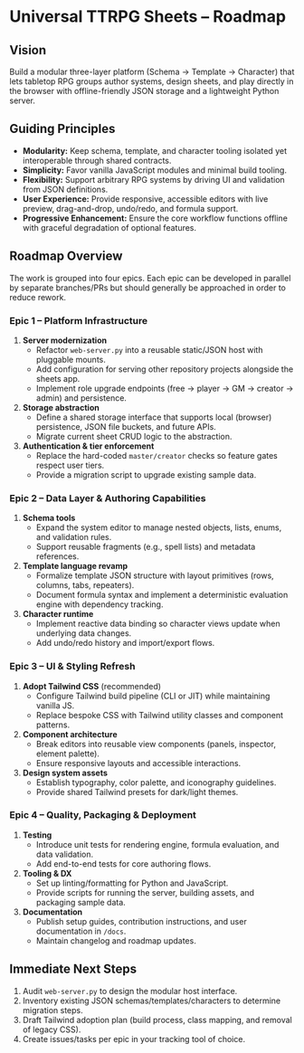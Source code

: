 # Universal TTRPG Sheets – Roadmap

## Vision
Build a modular three-layer platform (Schema → Template → Character) that lets tabletop RPG groups author systems, design sheets, and play directly in the browser with offline-friendly JSON storage and a lightweight Python server.

## Guiding Principles
- **Modularity:** Keep schema, template, and character tooling isolated yet interoperable through shared contracts.
- **Simplicity:** Favor vanilla JavaScript modules and minimal build tooling.
- **Flexibility:** Support arbitrary RPG systems by driving UI and validation from JSON definitions.
- **User Experience:** Provide responsive, accessible editors with live preview, drag-and-drop, undo/redo, and formula support.
- **Progressive Enhancement:** Ensure the core workflow functions offline with graceful degradation of optional features.

## Roadmap Overview
The work is grouped into four epics. Each epic can be developed in parallel by separate branches/PRs but should generally be approached in order to reduce rework.

### Epic 1 – Platform Infrastructure
1. **Server modernization**
   - Refactor `web-server.py` into a reusable static/JSON host with pluggable mounts.
   - Add configuration for serving other repository projects alongside the sheets app.
   - Implement role upgrade endpoints (free → player → GM → creator → admin) and persistence.
2. **Storage abstraction**
   - Define a shared storage interface that supports local (browser) persistence, JSON file buckets, and future APIs.
   - Migrate current sheet CRUD logic to the abstraction.
3. **Authentication & tier enforcement**
   - Replace the hard-coded `master/creator` checks so feature gates respect user tiers.
   - Provide a migration script to upgrade existing sample data.

### Epic 2 – Data Layer & Authoring Capabilities
1. **Schema tools**
   - Expand the system editor to manage nested objects, lists, enums, and validation rules.
   - Support reusable fragments (e.g., spell lists) and metadata references.
2. **Template language revamp**
   - Formalize template JSON structure with layout primitives (rows, columns, tabs, repeaters).
   - Document formula syntax and implement a deterministic evaluation engine with dependency tracking.
3. **Character runtime**
   - Implement reactive data binding so character views update when underlying data changes.
   - Add undo/redo history and import/export flows.

### Epic 3 – UI & Styling Refresh
1. **Adopt Tailwind CSS** (recommended)
   - Configure Tailwind build pipeline (CLI or JIT) while maintaining vanilla JS.
   - Replace bespoke CSS with Tailwind utility classes and component patterns.
2. **Component architecture**
   - Break editors into reusable view components (panels, inspector, element palette).
   - Ensure responsive layouts and accessible interactions.
3. **Design system assets**
   - Establish typography, color palette, and iconography guidelines.
   - Provide shared Tailwind presets for dark/light themes.

### Epic 4 – Quality, Packaging & Deployment
1. **Testing**
   - Introduce unit tests for rendering engine, formula evaluation, and data validation.
   - Add end-to-end tests for core authoring flows.
2. **Tooling & DX**
   - Set up linting/formatting for Python and JavaScript.
   - Provide scripts for running the server, building assets, and packaging sample data.
3. **Documentation**
   - Publish setup guides, contribution instructions, and user documentation in `/docs`.
   - Maintain changelog and roadmap updates.

## Immediate Next Steps
1. Audit `web-server.py` to design the modular host interface.
2. Inventory existing JSON schemas/templates/characters to determine migration steps.
3. Draft Tailwind adoption plan (build process, class mapping, and removal of legacy CSS).
4. Create issues/tasks per epic in your tracking tool of choice.

